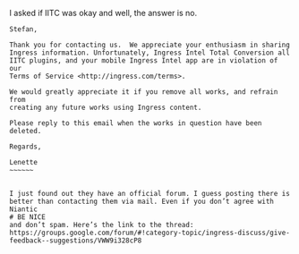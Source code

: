 I asked if IITC was okay and well, the answer is no. 

~~~~~~~
Stefan,

Thank you for contacting us.  We appreciate your enthusiasm in sharing
Ingress information. Unfortunately, Ingress Intel Total Conversion all
IITC plugins, and your mobile Ingress Intel app are in violation of our
Terms of Service <http://ingress.com/terms>.

We would greatly appreciate it if you remove all works, and refrain from
creating any future works using Ingress content.

Please reply to this email when the works in question have been deleted.

Regards,

Lenette 
~~~~~~


I just found out they have an official forum. I guess posting there is
better than contacting them via mail. Even if you don’t agree with Niantic
# BE NICE
and don’t spam. Here’s the link to the thread: 
https://groups.google.com/forum/#!category-topic/ingress-discuss/give-feedback--suggestions/VWW9i328cP8
